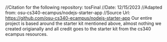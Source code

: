 //Citation for the following repository: tosFinal
//Date: 12/15/2023
//Adapted from: osu-cs340-ecampus/nodejs-starter-app
//Source Url: https://github.com/osu-cs340-ecampus/nodejs-starter-app
Our entire project is based around the starter kit mentioned above, almost nothing we created origianally and all credit goes to the starter kit from the cs340 ecampus resources.
